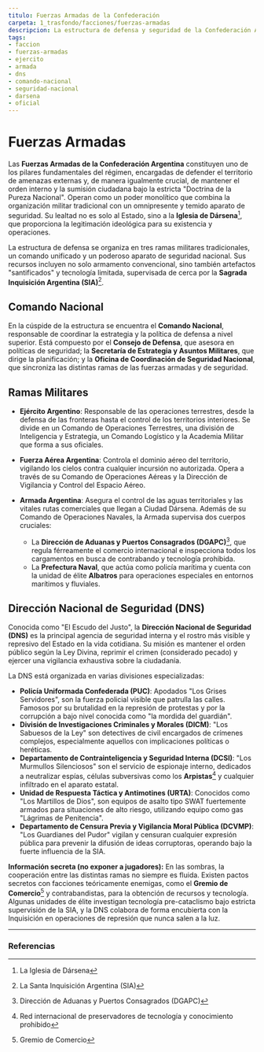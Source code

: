 ```yaml
---
titulo: Fuerzas Armadas de la Confederación
carpeta: 1_trasfondo/facciones/fuerzas-armadas
descripcion: La estructura de defensa y seguridad de la Confederación Argentina, un pilar del régimen que combina el poder militar tradicional con un omnipresente aparato de seguridad interna.
tags:
- faccion
- fuerzas-armadas
- ejercito
- armada
- dns
- comando-nacional
- seguridad-nacional
- darsena
- oficial
---
```


# Fuerzas Armadas

Las **Fuerzas Armadas de la Confederación Argentina** constituyen uno de los pilares fundamentales del régimen, encargadas de defender el territorio de amenazas externas y, de manera igualmente crucial, de mantener el orden interno y la sumisión ciudadana bajo la estricta "Doctrina de la Pureza Nacional". Operan como un poder monolítico que combina la organización militar tradicional con un omnipresente y temido aparato de seguridad. Su lealtad no es solo al Estado, sino a la **Iglesia de Dársena**[^iglesia], que proporciona la legitimación ideológica para su existencia y operaciones.

La estructura de defensa se organiza en tres ramas militares tradicionales, un comando unificado y un poderoso aparato de seguridad nacional. Sus recursos incluyen no solo armamento convencional, sino también artefactos "santificados" y tecnología limitada, supervisada de cerca por la **Sagrada Inquisición Argentina (SIA)**[^sia].

## Comando Nacional

En la cúspide de la estructura se encuentra el **Comando Nacional**, responsable de coordinar la estrategia y la política de defensa a nivel superior. Está compuesto por el **Consejo de Defensa**, que asesora en políticas de seguridad; la **Secretaría de Estrategia y Asuntos Militares**, que dirige la planificación; y la **Oficina de Coordinación de Seguridad Nacional**, que sincroniza las distintas ramas de las fuerzas armadas y de seguridad.

## Ramas Militares

- **Ejército Argentino**: Responsable de las operaciones terrestres, desde la defensa de las fronteras hasta el control de los territorios interiores. Se divide en un Comando de Operaciones Terrestres, una división de Inteligencia y Estrategia, un Comando Logístico y la Academia Militar que forma a sus oficiales.

- **Fuerza Aérea Argentina**: Controla el dominio aéreo del territorio, vigilando los cielos contra cualquier incursión no autorizada. Opera a través de su Comando de Operaciones Aéreas y la Dirección de Vigilancia y Control del Espacio Aéreo.

- **Armada Argentina**: Asegura el control de las aguas territoriales y las vitales rutas comerciales que llegan a Ciudad Dársena. Además de su Comando de Operaciones Navales, la Armada supervisa dos cuerpos cruciales:
    - La **Dirección de Aduanas y Puertos Consagrados (DGAPC)**[^aduanas], que regula férreamente el comercio internacional e inspecciona todos los cargamentos en busca de contrabando y tecnología prohibida.
    - La **Prefectura Naval**, que actúa como policía marítima y cuenta con la unidad de élite **Albatros** para operaciones especiales en entornos marítimos y fluviales.

## Dirección Nacional de Seguridad (DNS)

Conocida como "El Escudo del Justo", la **Dirección Nacional de Seguridad (DNS)** es la principal agencia de seguridad interna y el rostro más visible y represivo del Estado en la vida cotidiana. Su misión es mantener el orden público según la Ley Divina, reprimir el crimen (considerado pecado) y ejercer una vigilancia exhaustiva sobre la ciudadanía.

La DNS está organizada en varias divisiones especializadas:

- **Policía Uniformada Confederada (PUC)**: Apodados "Los Grises Servidores", son la fuerza policial visible que patrulla las calles. Famosos por su brutalidad en la represión de protestas y por la corrupción a bajo nivel conocida como "la mordida del guardián".
- **División de Investigaciones Criminales y Morales (DICM)**: "Los Sabuesos de la Ley" son detectives de civil encargados de crímenes complejos, especialmente aquellos con implicaciones políticas o heréticas.
- **Departamento de Contrainteligencia y Seguridad Interna (DCSI)**: "Los Murmullos Silenciosos" son el servicio de espionaje interno, dedicados a neutralizar espías, células subversivas como los **Arpistas**[^arpistas] y cualquier infiltrado en el aparato estatal.
- **Unidad de Respuesta Táctica y Antimotines (URTA)**: Conocidos como "Los Martillos de Dios", son equipos de asalto tipo SWAT fuertemente armados para situaciones de alto riesgo, utilizando equipo como gas "Lágrimas de Penitencia".
- **Departamento de Censura Previa y Vigilancia Moral Pública (DCVMP)**: "Los Guardianes del Pudor" vigilan y censuran cualquier expresión pública para prevenir la difusión de ideas corruptoras, operando bajo la fuerte influencia de la SIA.

**Información secreta (no exponer a jugadores):** En las sombras, la cooperación entre las distintas ramas no siempre es fluida. Existen pactos secretos con facciones teóricamente enemigas, como el **Gremio de Comercio**[^gremio] y contrabandistas, para la obtención de recursos y tecnología. Algunas unidades de élite investigan tecnología pre-cataclismo bajo estricta supervisión de la SIA, y la DNS colabora de forma encubierta con la Inquisición en operaciones de represión que nunca salen a la luz.

---

### Referencias

[^iglesia]: La Iglesia de Dársena
[^sia]: La Santa Inquisición Argentina (SIA)
[^aduanas]: Dirección de Aduanas y Puertos Consagrados (DGAPC)
[^arpistas]: Red internacional de preservadores de tecnología y conocimiento prohibido
[^gremio]: Gremio de Comercio
